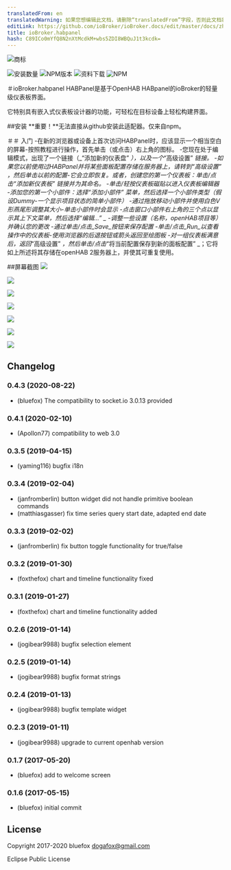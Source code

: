 ```yaml
---
translatedFrom: en
translatedWarning: 如果您想编辑此文档，请删除“translatedFrom”字段，否则此文档将再次自动翻译
editLink: https://github.com/ioBroker/ioBroker.docs/edit/master/docs/zh-cn/adapterref/iobroker.habpanel/README.md
title: ioBroker.habpanel
hash: C89ICo0mYfQ8N2nXtMcdkM+wbs5ZDI8WBQuJ1t3kcdk=
---
```

![商标](../../../en/adapterref/iobroker.habpanel/admin/habpanel.png)

![安装数量](http://iobroker.live/badges/habpanel-stable.svg)
![NPM版本](http://img.shields.io/npm/v/iobroker.habpanel.svg)
![资料下载](https://img.shields.io/npm/dm/iobroker.habpanel.svg)
![NPM](https://nodei.co/npm/iobroker.habpanel.png?downloads=true)

＃ioBroker.habpanel
HABPanel是基于OpenHAB HABpanel的ioBroker的轻量级仪表板界面。

它特别具有嵌入式仪表板设计器的功能，可轻松在目标设备上轻松构建界面。

##安装
**重要！**无法直接从github安装此适配器。仅来自npm。

＃＃ 入门
-在新的浏览器或设备上首次访问HABPanel时，应该显示一个相当空白的屏幕-按照教程进行操作，首先单击（或点击）右上角的图标。
-您现在处于编辑模式，出现了一个链接（_“添加新的仪表盘” _），以及一个_“高级设置” _链接。
-如果您以前使用过HABPanel并将某些面板配置存储在服务器上，请转到“高级设置” _，然后单击以前的配置-它会立即恢复。或者，创建您的第一个仪表板：单击/点击_“添加新仪表板” _链接并为其命名。
-单击/轻按仪表板磁贴以进入仪表板编辑器
-添加您的第一个小部件：选择_“添加小部件” _菜单，然后选择一个小部件类型（假设Dummy-一个显示项目状态的简单小部件）
-通过拖放移动小部件并使用白色V形燕尾形调整其大小-单击小部件时会显示
-点击窗口小部件右上角的三个点以显示其上下文菜单，然后选择_“编辑...” _
-调整一些设置（名称，openHAB项目等）并确认您的更改
-通过单击/点击_Save_按钮来保存配置
-单击/点击_Run_以查看操作中的仪表板-使用浏览器的后退按钮或箭头返回至绘图板
-对一组仪表板满意后，返回_“高级设置” _，然后单击/点击_“将当前配置保存到新的面板配置” _；它将如上所述将其存储在openHAB 2服务器上，并使其可重复使用。

##屏幕截图
![](../../../en/adapterref/iobroker.habpanel/doc/images/habpanel_screenshot0.png)

![](../../../en/adapterref/iobroker.habpanel/doc/images/habpanel_screenshot1.png)

![](../../../en/adapterref/iobroker.habpanel/doc/images/habpanel_screenshot2.png)

![](../../../en/adapterref/iobroker.habpanel/doc/images/habpanel_screenshot3.png)

![](../../../en/adapterref/iobroker.habpanel/doc/images/habpanel_screenshot4.png)

![](../../../en/adapterref/iobroker.habpanel/doc/images/habpanel_screenshot5.png)

![](../../../en/adapterref/iobroker.habpanel/doc/images/habpanel_screenshot6.png)

## Changelog
### 0.4.3 (2020-08-22)
* (bluefox) The compatibility to socket.io 3.0.13 provided 

### 0.4.1 (2020-02-10)
* (Apollon77) compatibility to web 3.0

### 0.3.5 (2019-04-15)
* (yaming116) bugfix i18n

### 0.3.4 (2019-02-04)
* (janfromberlin) button widget did not handle primitive boolean commands
* (matthiasgasser) fix time series query start date, adapted end date

### 0.3.3 (2019-02-02)
* (janfromberlin) fix button toggle functionality for true/false

### 0.3.2 (2019-01-30)
* (foxthefox) chart and timeline functionality fixed

### 0.3.1 (2019-01-27)
* (foxthefox) chart and timeline functionality added

### 0.2.6 (2019-01-14)
* (jogibear9988) bugfix selection element

### 0.2.5 (2019-01-14)
* (jogibear9988) bugfix format strings

### 0.2.4 (2019-01-13)
* (jogibear9988) bugfix template widget

### 0.2.3 (2019-01-11)
* (jogibear9988) upgrade to current openhab version

### 0.1.7 (2017-05-20)
* (bluefox) add to welcome screen

### 0.1.6 (2017-05-15)
* (bluefox) initial commit

## License
Copyright 2017-2020 bluefox <dogafox@gmail.com>

Eclipse Public License